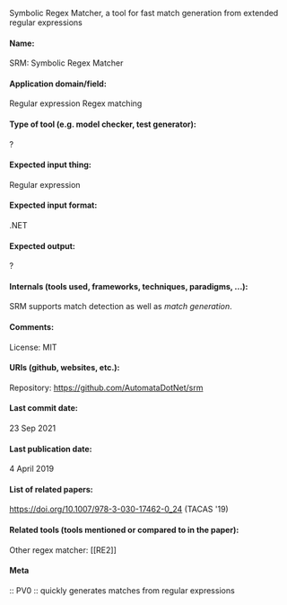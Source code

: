 Symbolic Regex Matcher, a tool for fast match generation from extended regular expressions

#### Name:
SRM: Symbolic Regex Matcher

#### Application domain/field:
Regular expression
Regex matching

#### Type of tool (e.g. model checker, test generator):
?

#### Expected input thing:
Regular expression

#### Expected input format:
.NET

#### Expected output:
?

#### Internals (tools used, frameworks, techniques, paradigms, ...):
SRM supports match detection as well as *match generation*.

#### Comments:
License: MIT

#### URIs (github, websites, etc.):
Repository: https://github.com/AutomataDotNet/srm

#### Last commit date:
23 Sep 2021

#### Last publication date:
4 April 2019

#### List of related papers:
https://doi.org/10.1007/978-3-030-17462-0_24 (TACAS '19)

#### Related tools (tools mentioned or compared to in the paper):
Other regex matcher: [[RE2]]

#### Meta
:: PV0 :: quickly generates matches from regular expressions